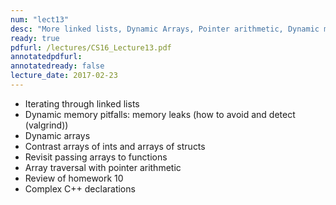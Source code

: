 ```yaml
---
num: "lect13"
desc: "More linked lists, Dynamic Arrays, Pointer arithmetic, Dynamic memory pitfalls: memory leaks, dangling pointers, segfaults"
ready: true
pdfurl: /lectures/CS16_Lecture13.pdf
annotatedpdfurl: 
annotatedready: false
lecture_date: 2017-02-23 
---
```



* Iterating through linked lists
* Dynamic memory pitfalls: memory leaks (how to avoid and detect (valgrind))
* Dynamic arrays
* Contrast arrays of ints and arrays of structs
* Revisit passing arrays to functions
* Array traversal with pointer arithmetic
* Review of homework 10
* Complex C++ declarations